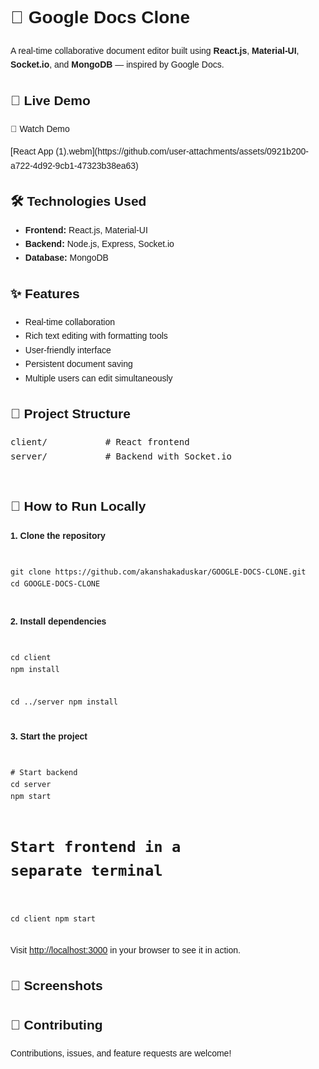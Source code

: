 <!DOCTYPE html>
<html lang="en">
<head>
  <meta charset="UTF-8">
  <title>Google Docs Clone - README</title>
</head>
<body style="font-family: Arial, sans-serif; line-height: 1.6; padding: 20px;">

  <h1>📝 Google Docs Clone</h1>
  <p>A real-time collaborative document editor built using <strong>React.js</strong>, <strong>Material-UI</strong>, <strong>Socket.io</strong>, and <strong>MongoDB</strong> — inspired by Google Docs.</p>

  <h2>🚀 Live Demo</h2>
  
<p>🎥 Watch Demo</p>
[React App (1).webm](https://github.com/user-attachments/assets/0921b200-a722-4d92-9cb1-47323b38ea63)

  
  <h2>🛠️ Technologies Used</h2>
  <ul>
    <li><strong>Frontend:</strong> React.js, Material-UI</li>
    <li><strong>Backend:</strong> Node.js, Express, Socket.io</li>
    <li><strong>Database:</strong> MongoDB</li>
  </ul>

  <h2>✨ Features</h2>
  <ul>
    <li>Real-time collaboration</li>
    <li>Rich text editing with formatting tools</li>
    <li>User-friendly interface</li>
    <li>Persistent document saving</li>
    <li>Multiple users can edit simultaneously</li>
  </ul>

  <h2>📁 Project Structure</h2>
  <pre>
client/           # React frontend
server/           # Backend with Socket.io
  </pre>

  <h2>🔧 How to Run Locally</h2>
  <h4>1. Clone the repository</h4>
  <pre><code>
git clone https://github.com/akanshakaduskar/GOOGLE-DOCS-CLONE.git
cd GOOGLE-DOCS-CLONE
  </code></pre>

  <h4>2. Install dependencies</h4>
  <pre><code>
cd client
npm install

cd ../server
npm install
  </code></pre>

  <h4>3. Start the project</h4>
  <pre><code>
# Start backend
cd server
npm start

# Start frontend in a separate terminal
cd client
npm start
  </code></pre>

  <p>Visit <a href="http://localhost:3000" target="_blank">http://localhost:3000</a> in your browser to see it in action.</p>

  <h2>📸 Screenshots</h2>
  <p><!-- Add image tags here if you have screenshots --></p>

  <h2>🤝 Contributing</h2>
  <p>Contributions, issues, and feature requests are welcome!</p>

</body>
</html>
